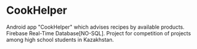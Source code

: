 # CookHelper
Android app "CookHelper" which advises recipes by available products. Firebase Real-Time Database[NO-SQL].
Project for competition of projects among high school students in Kazakhstan.
